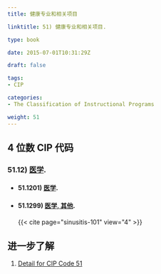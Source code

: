 ```yaml
---
title: 健康专业和相关项目

linktitle: 51) 健康专业和相关项目.

type: book

date: 2015-07-01T10:31:29Z

draft: false

tags:
- CIP

categories:
- The Classification of Instructional Programs

weight: 51
---
```


## 4 位数 CIP 代码

### 51.12) [医学](https://nces.ed.gov/ipeds/cipcode/cipdetail.aspx?y=56&cip=51.12).

- #### 51.1201) [医学](https://nces.ed.gov/ipeds/cipcode/cipdetail.aspx?y=56&cip=51.1201).
    
- #### 51.1299) [医学, 其他](https://nces.ed.gov/ipeds/cipcode/cipdetail.aspx?y=56&cip=51.1299).

    {{< cite page="sinusitis-101" view="4" >}}


## 进一步了解

1. [Detail for CIP Code 51](https://nces.ed.gov/ipeds/cipcode/cipdetail.aspx?y=56&cip=51)